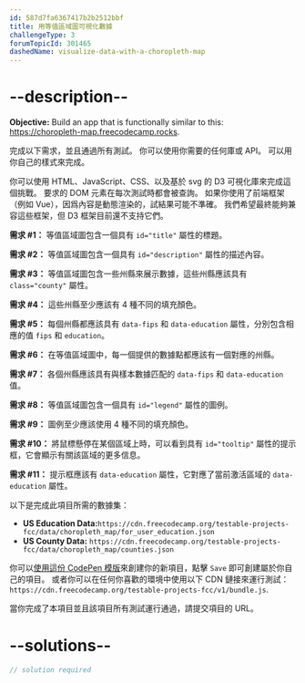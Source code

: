 ```yaml
---
id: 587d7fa6367417b2b2512bbf
title: 用等值區域圖可視化數據
challengeType: 3
forumTopicId: 301465
dashedName: visualize-data-with-a-choropleth-map
---
```


# --description--

**Objective:** Build an app that is functionally similar to this: <a href="https://choropleth-map.freecodecamp.rocks" target="_blank" rel="noopener noreferrer nofollow">https://choropleth-map.freecodecamp.rocks</a>.

完成以下需求，並且通過所有測試。 你可以使用你需要的任何庫或 API。 可以用你自己的樣式來完成。

你可以使用 HTML、JavaScript、CSS、以及基於 svg 的 D3 可視化庫來完成這個挑戰。 要求的 DOM 元素在每次測試時都會被查詢。 如果你使用了前端框架（例如 Vue），因爲內容是動態渲染的，試結果可能不準確。 我們希望最終能夠兼容這些框架，但 D3 框架目前還不支持它們。

**需求 #1：** 等值區域圖包含一個具有 `id="title"` 屬性的標題。

**需求 #2：** 等值區域圖包含一個具有 `id="description"` 屬性的描述內容。

**需求 #3：** 等值區域圖包含一些州縣來展示數據，這些州縣應該具有 `class="county"` 屬性。

**需求 #4：** 這些州縣至少應該有 4 種不同的填充顏色。

**需求 #5：** 每個州縣都應該具有 `data-fips` 和 `data-education` 屬性，分別包含相應的值 `fips` 和 `education`。

**需求 #6：** 在等值區域圖中，每一個提供的數據點都應該有一個對應的州縣。

**需求 #7：** 各個州縣應該具有與樣本數據匹配的 `data-fips` 和 `data-education` 值。

**需求 #8：** 等值區域圖包含一個具有 `id="legend"` 屬性的圖例。

**需求 #9：** 圖例至少應該使用 4 種不同的填充顏色。

**需求 #10：** 將鼠標懸停在某個區域上時，可以看到具有 `id="tooltip"` 屬性的提示框，它會顯示有關該區域的更多信息。

**需求 #11：** 提示框應該有 `data-education` 屬性，它對應了當前激活區域的 `data-education` 屬性。

以下是完成此項目所需的數據集：

- **US Education Data:**`https://cdn.freecodecamp.org/testable-projects-fcc/data/choropleth_map/for_user_education.json`
- **US County Data:** `https://cdn.freecodecamp.org/testable-projects-fcc/data/choropleth_map/counties.json`

你可以<a href='https://codepen.io/pen?template=MJjpwO' target="_blank" rel="noopener noreferrer nofollow">使用這份 CodePen 模版</a>來創建你的新項目，點擊 `Save` 即可創建屬於你自己的項目。 或者你可以在任何你喜歡的環境中使用以下 CDN 鏈接來運行測試：`https://cdn.freecodecamp.org/testable-projects-fcc/v1/bundle.js`.

當你完成了本項目並且該項目所有測試運行通過，請提交項目的 URL。

# --solutions--

```js
// solution required
```
